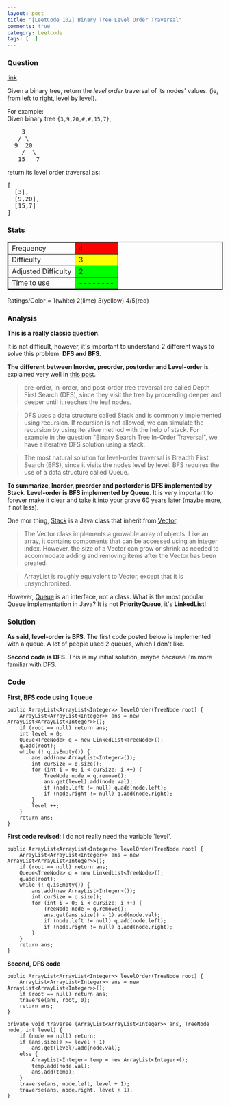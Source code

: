 ```yaml
---
layout: post
title: "[LeetCode 102] Binary Tree Level Order Traversal"
comments: true
category: Leetcode
tags: [  ]
---
```



### Question 
[link](https://oj.leetcode.com/problems/binary-tree-level-order-traversal/)

<div class="question-content">
            <p></p><p>Given a binary tree, return the <i>level order</i> traversal of its nodes' values. (ie, from left to right, level by level).</p>

<p>
For example:<br>
Given binary tree <code>{3,9,20,#,#,15,7}</code>,<br>
</p><pre>    3
   / \
  9  20
    /  \
   15   7
</pre>
<p></p>
<p>
return its level order traversal as:<br>
</p><pre>[
  [3],
  [9,20],
  [15,7]
]
</pre>
<p></p>
          </div>

### Stats
<table border="2">
	<tr>
		<td>Frequency</td>
		<td bgcolor="red">4</td>
	</tr>
	<tr>
		<td>Difficulty</td>
		<td bgcolor="yellow">3</td>
	</tr>
	<tr>
		<td>Adjusted Difficulty</td>
		<td bgcolor="lime">2</td>
	</tr>
	<tr>
		<td>Time to use</td>
		<td bgcolor="lime">--------</td>
	</tr>
</table>

Ratings/Color = 1(white) 2(lime) 3(yellow) 4/5(red)

### Analysis

__This is a really classic question__. 

It is not difficult, however, it's important to understand 2 different ways to solve this problem: __DFS and BFS__. 

__The different between Inorder, preorder, postorder and Level-order__ is explained very well in [this post](http://leetcode.com/2010/09/printing-binary-tree-in-level-order.html).

> pre-order, in-order, and post-order tree traversal are called Depth First Search (DFS), since they visit the tree by proceeding deeper and deeper until it reaches the leaf nodes.

> DFS uses a data structure called Stack and is commonly implemented using recursion. If recursion is not allowed, we can simulate the recursion by using iterative method with the help of stack. For example in the question "Binary Search Tree In-Order Traversal", we have a iterative DFS solution using a stack.

> The most natural solution for level-order traversal is Breadth First Search (BFS), since it visits the nodes level by level. BFS requires the use of a data structure called Queue.

__To summarize, Inorder, preorder and postorder is DFS implemented by Stack. Level-order is BFS implemented by Queue__. It is very important to forever make it clear and take it into your grave 60 years later (maybe more, if not less).

One mor thing, [Stack](http://docs.oracle.com/javase/7/docs/api/java/util/Stack.html) is a Java class that inherit from [Vector](http://docs.oracle.com/javase/7/docs/api/java/util/Vector.html). 

> The Vector class implements a growable array of objects. Like an array, it contains components that can be accessed using an integer index. However, the size of a Vector can grow or shrink as needed to accommodate adding and removing items after the Vector has been created. 

> ArrayList is roughly equivalent to Vector, except that it is unsynchronized. 

However, [Queue](http://docs.oracle.com/javase/7/docs/api/java/util/Queue.html) is an interface, not a class. What is the most popular Queue implementation in Java? It is not __PriorityQueue__, it's __LinkedList__! 

### Solution

__As said, level-order is BFS__. The first code posted below is implemented with a queue. A lot of people used 2 queues, which I don't like. 

__Second code is DFS__. This is my initial solution, maybe because I'm more familiar with DFS. 

### Code

__First, BFS code using 1 queue__

    public ArrayList<ArrayList<Integer>> levelOrder(TreeNode root) {
        ArrayList<ArrayList<Integer>> ans = new ArrayList<ArrayList<Integer>>();
        if (root == null) return ans;
        int level = 0;
        Queue<TreeNode> q = new LinkedList<TreeNode>();
        q.add(root);
        while (! q.isEmpty()) {
            ans.add(new ArrayList<Integer>());
            int curSize = q.size();
            for (int i = 0; i < curSize; i ++) {
                TreeNode node = q.remove();
                ans.get(level).add(node.val);
                if (node.left != null) q.add(node.left);
                if (node.right != null) q.add(node.right);
            }
            level ++;
        }
        return ans;
    }

__First code revised__: I do not really need the variable 'level'. 

    public ArrayList<ArrayList<Integer>> levelOrder(TreeNode root) {
        ArrayList<ArrayList<Integer>> ans = new ArrayList<ArrayList<Integer>>();
        if (root == null) return ans;
        Queue<TreeNode> q = new LinkedList<TreeNode>();
        q.add(root);
        while (! q.isEmpty()) {
            ans.add(new ArrayList<Integer>());
            int curSize = q.size();
            for (int i = 0; i < curSize; i ++) {
                TreeNode node = q.remove();
                ans.get(ans.size() - 1).add(node.val);
                if (node.left != null) q.add(node.left);
                if (node.right != null) q.add(node.right);
            }
        }
        return ans;
    }

__Second, DFS code__

    public ArrayList<ArrayList<Integer>> levelOrder(TreeNode root) {
        ArrayList<ArrayList<Integer>> ans = new ArrayList<ArrayList<Integer>>();
        if (root == null) return ans;
        traverse(ans, root, 0);
        return ans;
    }
    
    private void traverse (ArrayList<ArrayList<Integer>> ans, TreeNode node, int level) {
        if (node == null) return;
        if (ans.size() >= level + 1) 
            ans.get(level).add(node.val);
        else {
            ArrayList<Integer> temp = new ArrayList<Integer>();
            temp.add(node.val);
            ans.add(temp);
        }
        traverse(ans, node.left, level + 1);
        traverse(ans, node.right, level + 1);
    }
